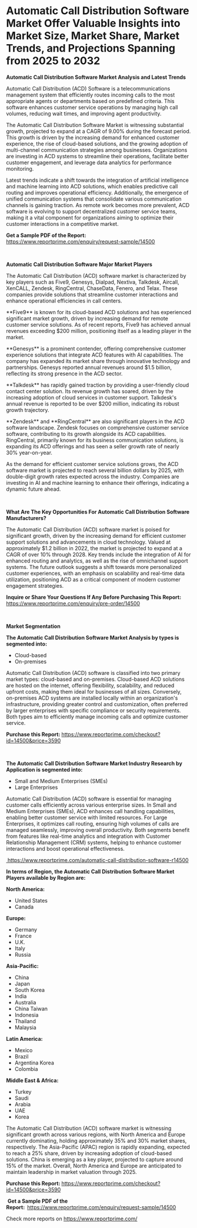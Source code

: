 <p><h1>Automatic Call Distribution Software Market Offer Valuable Insights into Market Size, Market Share, Market Trends, and Projections Spanning from 2025 to 2032</h1></p><p><strong>Automatic Call Distribution Software Market Analysis and Latest Trends</strong></p>
<p><p>Automatic Call Distribution (ACD) Software is a telecommunications management system that efficiently routes incoming calls to the most appropriate agents or departments based on predefined criteria. This software enhances customer service operations by managing high call volumes, reducing wait times, and improving agent productivity.</p><p>The Automatic Call Distribution Software Market is witnessing substantial growth, projected to expand at a CAGR of 9.00% during the forecast period. This growth is driven by the increasing demand for enhanced customer experience, the rise of cloud-based solutions, and the growing adoption of multi-channel communication strategies among businesses. Organizations are investing in ACD systems to streamline their operations, facilitate better customer engagement, and leverage data analytics for performance monitoring.</p><p>Latest trends indicate a shift towards the integration of artificial intelligence and machine learning into ACD solutions, which enables predictive call routing and improves operational efficiency. Additionally, the emergence of unified communication systems that consolidate various communication channels is gaining traction. As remote work becomes more prevalent, ACD software is evolving to support decentralized customer service teams, making it a vital component for organizations aiming to optimize their customer interactions in a competitive market.</p></p>
<p><strong>Get a Sample PDF of the Report:&nbsp;</strong> <a href="https://www.reportprime.com/enquiry/request-sample/14500?utm_campaign=3326&utm_medium=2&utm_source=Github&utm_content=ia&utm_term=20032025&utm_id=automatic-call-distribution-software">https://www.reportprime.com/enquiry/request-sample/14500</a></p>
<p>&nbsp;</p>
<p><strong>Automatic Call Distribution Software Major Market Players</strong></p>
<p><p>The Automatic Call Distribution (ACD) software market is characterized by key players such as Five9, Genesys, Dialpad, Nextiva, Talkdesk, Aircall, XenCALL, Zendesk, RingCentral, ChaseData, Fenero, and Telax. These companies provide solutions that streamline customer interactions and enhance operational efficiencies in call centers.</p><p>**Five9** is known for its cloud-based ACD solutions and has experienced significant market growth, driven by increasing demand for remote customer service solutions. As of recent reports, Five9 has achieved annual revenues exceeding $200 million, positioning itself as a leading player in the market.</p><p>**Genesys** is a prominent contender, offering comprehensive customer experience solutions that integrate ACD features with AI capabilities. The company has expanded its market share through innovative technology and partnerships. Genesys reported annual revenues around $1.5 billion, reflecting its strong presence in the ACD sector.</p><p>**Talkdesk** has rapidly gained traction by providing a user-friendly cloud contact center solution. Its revenue growth has soared, driven by the increasing adoption of cloud services in customer support. Talkdesk's annual revenue is reported to be over $200 million, indicating its robust growth trajectory.</p><p>**Zendesk** and **RingCentral** are also significant players in the ACD software landscape. Zendesk focuses on comprehensive customer service software, contributing to its growth alongside its ACD capabilities. RingCentral, primarily known for its business communication solutions, is expanding its ACD offerings and has seen a seller growth rate of nearly 30% year-on-year.</p><p>As the demand for efficient customer service solutions grows, the ACD software market is projected to reach several billion dollars by 2025, with double-digit growth rates expected across the industry. Companies are investing in AI and machine learning to enhance their offerings, indicating a dynamic future ahead.</p></p>
<p>&nbsp;</p>
<p><strong>What Are The Key Opportunities For Automatic Call Distribution Software Manufacturers?</strong></p>
<p><p>The Automatic Call Distribution (ACD) software market is poised for significant growth, driven by the increasing demand for efficient customer support solutions and advancements in cloud technology. Valued at approximately $1.2 billion in 2022, the market is projected to expand at a CAGR of over 10% through 2028. Key trends include the integration of AI for enhanced routing and analytics, as well as the rise of omnichannel support systems. The future outlook suggests a shift towards more personalized customer experiences, with an emphasis on scalability and real-time data utilization, positioning ACD as a critical component of modern customer engagement strategies.</p></p>
<p><strong>Inquire or Share Your Questions If Any Before Purchasing This Report:</strong> <a href="https://www.reportprime.com/enquiry/pre-order/14500?utm_campaign=3326&utm_medium=2&utm_source=Github&utm_content=ia&utm_term=20032025&utm_id=automatic-call-distribution-software">https://www.reportprime.com/enquiry/pre-order/14500</a></p>
<p>&nbsp;</p>
<p><strong>Market Segmentation</strong></p>
<p><strong>The Automatic Call Distribution Software Market Analysis by types is segmented into:</strong></p>
<p><ul><li>Cloud-based</li><li>On-premises</li></ul></p>
<p><p>Automatic Call Distribution (ACD) software is classified into two primary market types: cloud-based and on-premises. Cloud-based ACD solutions are hosted on the internet, offering flexibility, scalability, and reduced upfront costs, making them ideal for businesses of all sizes. Conversely, on-premises ACD systems are installed locally within an organization's infrastructure, providing greater control and customization, often preferred by larger enterprises with specific compliance or security requirements. Both types aim to efficiently manage incoming calls and optimize customer service.</p></p>
<p><strong>Purchase this Report:&nbsp;</strong><a href="https://www.reportprime.com/checkout?id=14500&price=3590&utm_campaign=3326&utm_medium=2&utm_source=Github&utm_content=ia&utm_term=20032025&utm_id=automatic-call-distribution-software">https://www.reportprime.com/checkout?id=14500&price=3590</a></p>
<p>&nbsp;</p>
<p><strong>The Automatic Call Distribution Software Market Industry Research by Application is segmented into:</strong></p>
<p><ul><li>Small and Medium Enterprises (SMEs)</li><li>Large Enterprises</li></ul></p>
<p><p>Automatic Call Distribution (ACD) software is essential for managing customer calls efficiently across various enterprise sizes. In Small and Medium Enterprises (SMEs), ACD enhances call handling capabilities, enabling better customer service with limited resources. For Large Enterprises, it optimizes call routing, ensuring high volumes of calls are managed seamlessly, improving overall productivity. Both segments benefit from features like real-time analytics and integration with Customer Relationship Management (CRM) systems, helping to enhance customer interactions and boost operational effectiveness.</p></p>
<p><a href="https://www.reportprime.com/automatic-call-distribution-software-r14500?utm_campaign=3326&utm_medium=2&utm_source=Github&utm_content=ia&utm_term=20032025&utm_id=automatic-call-distribution-software">&nbsp;https://www.reportprime.com/automatic-call-distribution-software-r14500</a></p>
<p><strong>In terms of Region, the Automatic Call Distribution Software Market Players available by Region are:</strong></p>
<p>
    <p> <strong> North America: </strong>
        <ul>
            <li>United States</li>
            <li>Canada</li>
        </ul>
        </p> 
    <p> <strong> Europe: </strong>
        <ul>
            <li>Germany</li>
            <li>France</li>
            <li>U.K.</li>
            <li>Italy</li>
            <li>Russia</li>
        </ul>
        </p> 
    <p> <strong> Asia-Pacific: </strong>
        <ul>
            <li>China</li>
            <li>Japan</li>
            <li>South Korea</li>
            <li>India</li>
            <li>Australia</li>
            <li>China Taiwan</li>
            <li>Indonesia</li>
            <li>Thailand</li>
            <li>Malaysia</li>
        </ul>
        </p> 
    <p> <strong> Latin America: </strong>
        <ul>
            <li>Mexico</li>
            <li>Brazil</li>
            <li>Argentina Korea</li>
            <li>Colombia</li>
        </ul>
        </p> 
    <p> <strong> Middle East & Africa: </strong>
        <ul>
            <li>Turkey</li>
            <li>Saudi</li>
            <li>Arabia</li>
            <li>UAE</li>
            <li>Korea</li>
        </ul>
    </p>
    </p>
<p><p>The Automatic Call Distribution (ACD) software market is witnessing significant growth across various regions, with North America and Europe currently dominating, holding approximately 35% and 30% market shares, respectively. The Asia-Pacific (APAC) region is rapidly expanding, expected to reach a 25% share, driven by increasing adoption of cloud-based solutions. China is emerging as a key player, projected to capture around 15% of the market. Overall, North America and Europe are anticipated to maintain leadership in market valuation through 2025.</p></p>
<p><strong>Purchase this Report: </strong><a href="https://www.reportprime.com/checkout?id=14500&price=3590&utm_campaign=3326&utm_medium=2&utm_source=Github&utm_content=ia&utm_term=20032025&utm_id=automatic-call-distribution-software">https://www.reportprime.com/checkout?id=14500&price=3590</a></p>
<p>&nbsp;<strong>Get a Sample PDF of the Report:&nbsp;&nbsp;</strong><a href="https://www.reportprime.com/enquiry/request-sample/14500?utm_campaign=3326&utm_medium=2&utm_source=Github&utm_content=ia&utm_term=20032025&utm_id=automatic-call-distribution-software">https://www.reportprime.com/enquiry/request-sample/14500</a></p>
<p><strong></strong></p>
<p>Check more reports on <a href="https://www.reportprime.com/?utm_campaign=3326&utm_medium=2&utm_source=Github&utm_content=ia&utm_term=20032025&utm_id=automatic-call-distribution-software">https://www.reportprime.com/</a></p>